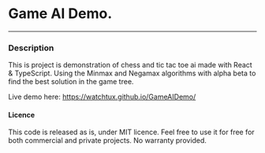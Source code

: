 # Game AI Demo.

---

### Description

This is project is demonstration of chess and tic tac toe ai made with React & TypeScript.
Using the Minmax and Negamax algorithms with alpha beta to find the best solution in the game tree.

Live demo here: https://watchtux.github.io/GameAIDemo/

#### Licence

This code is released as is, under MIT licence. Feel free to use it for free for both commercial and private projects. No warranty provided.

